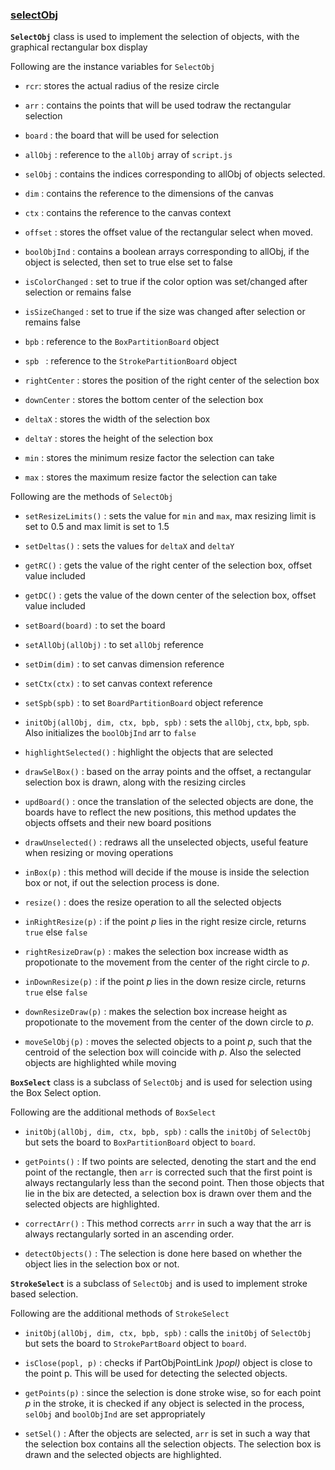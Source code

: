 <!--GTG-->

### <a href="./selectObj.js" title="link to selectObj.js">selectObj</a>

**`SelectObj`** class is used to implement the selection of objects, with the graphical rectangular box display

Following are the instance variables for `SelectObj` 
* `rcr`: stores the actual radius of the resize circle

* `arr` : contains the points that will be used todraw the rectangular selection

* `board` : the board that will be used for selection

* `allObj` : reference to the `allObj` array of `script.js`

* `selObj` : contains the indices corresponding to allObj of objects selected.

* `dim` : contains the reference to the dimensions of the canvas

* `ctx` : contains the reference to the canvas context

* `offset` : stores the offset value of the rectangular select when moved.

* `boolObjInd` : contains a boolean arrays corresponding to allObj, if the object is selected, then set to true else set to false

* `isColorChanged` : set to true if the color option was set/changed after selection or remains false

* `isSizeChanged` : set to true if the size was changed after selection or remains false

* `bpb` : reference to the `BoxPartitionBoard` object 

* `spb ` : reference to the `StrokePartitionBoard` object

* `rightCenter` : stores the position of the right center of the selection box

* `downCenter` : stores the bottom center of the selection box

* `deltaX` : stores the width of the selection box

* `deltaY` : stores the height of the selection box

* `min` : stores the minimum resize factor the selection can take

* `max` : stores the maximum resize factor the selection can take

Following are the methods of `SelectObj`

* `setResizeLimits()` : sets the value for `min` and `max`, max resizing limit is set to 0.5 and max limit is set to 1.5

* `setDeltas()` : sets the values for `deltaX` and `deltaY`

* `getRC()` : gets the value of the right center of the selection box, offset value included

* `getDC()` : gets the value of the down center of the selection box, offset value included

* `setBoard(board)` : to set the board

* `setAllObj(allObj)` : to set `allObj` reference

* `setDim(dim)` : to set canvas dimension reference

* `setCtx(ctx)` : to set canvas context reference

* `setSpb(spb)` : to set `BoardPartitionBoard` object reference

* `initObj(allObj, dim, ctx, bpb, spb)` : sets the `allObj`, `ctx`, `bpb`, `spb`. Also initializes the `boolObjInd` arr to `false`

* `highlightSelected()` : highlight the objects that are selected

* `drawSelBox()` : based on the array points and the offset, a rectangular selection box is drawn, along with the resizing circles

* `updBoard()` : once the translation of the selected objects are done, the boards have to reflect the new positions, this method updates the objects offsets and their new board positions

* `drawUnselected()` : redraws all the unselected objects, useful feature when resizing or moving operations 

* `inBox(p)` : this method will decide if the mouse is inside the selection box or not, if out the selection process is done.

* `resize()` : does the resize operation to all the selected objects

* `inRightResize(p)` : if the point *p* lies in the right resize circle, returns `true` else `false`

* `rightResizeDraw(p)` : makes the selection box increase width as propotionate to the movement from the center of the right circle to *p*.

* `inDownResize(p)` : if the point *p* lies in the down resize circle, returns `true` else `false`

* `downResizeDraw(p)` : makes the selection box increase height as propotionate to the movement from the center of the down circle to *p*.

* `moveSelObj(p)` : moves the selected objects to a point *p*, such that the centroid of the selection box will coincide with *p*. Also the selected objects are highlighted while moving

**`BoxSelect`** class is a subclass of `SelectObj` and is used for selection using the Box Select option.

Following are the additional methods of `BoxSelect`

* `initObj(allObj, dim, ctx, bpb, spb)` : calls the `initObj` of `SelectObj` but sets the board to `BoxPartitionBoard` object to `board`.

* `getPoints()` : If two points are selected, denoting the start and the end point of the rectangle, then `arr` is corrected such that the first point is always rectangularly less than the second point. Then those objects that lie in the bix are detected, a selection box is drawn over them and the selected objects are highlighted.

* `correctArr()` : This method corrects `arrr` in such a way that the arr is always rectangularly sorted in an ascending order.

* `detectObjects()` : The selection is done here based on whether the object lies in the selection box or not.

**`StrokeSelect`** is a subclass of `SelectObj` and is used to implement stroke based selection.

Following are the additional methods of `StrokeSelect`

* `initObj(allObj, dim, ctx, bpb, spb)` : calls the `initObj` of `SelectObj` but sets the board to `StrokePartBoard` object to `board`.

* `isClose(popl, p)` : checks if PartObjPointLink *)popl)* object is close to the point p. This will be used for detecting the selected objects.

* `getPoints(p)` : since the selection is done stroke wise, so for each point *p* in the stroke, it is checked if any object is selected in the process, `selObj` and `boolObjInd` are set appropriately  

* `setSel()` : After the objects are selected, `arr` is set in such a way that the selection box contains all the selection objects. The selection box is drawn and the selected objects are highlighted.

<!--TYJC-->
